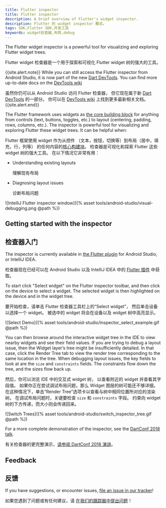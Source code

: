 ```yaml
---
title: Flutter inspector
title: Flutter inspector
description: A brief overview of Flutter's widget inspector.
description: Flutter 的 widget inspector 概览。
tags: SDK,Flutter SDK,开发工具
keywords: widget检查器,布局,debug
---
```


The Flutter widget inspector is a powerful tool for visualizing and exploring
Flutter widget trees.

Flutter widget 检查器是一个用于探索和可视化 Flutter widget 树的强大的工具。

{{site.alert.note}}
  While you can still access the Flutter inspector from Android Studio, it
  is now part of the new [Dart DevTools](https://flutter.github.io/devtools).
  You can find more up-to-date docs on the 
  [DevTools wiki](https://flutter.github.io/devtools/inspector)

  虽然你仍可以从 Android Studio 访问 Flutter 检查器，
  但它现在属于新 [Dart DevTools](https://flutter.github.io/devtools) 的一部分。
  你可以在 [DevTools wiki](https://flutter.github.io/devtools/inspector) 
  上找到更多最新相关文档。
{{site.alert.end}}

The Flutter framework uses widgets as [the core building
block](/docs/development/ui/widgets-intro) for anything from controls (text,
buttons, toggles, etc.) to layout (centering, padding, rows, columns, etc.).
The inspector is powerful tool for visualizing and exploring Flutter
these widget trees. It can be helpful when:

Flutter 框架使用 widget 作为从控件
（文本，按钮，切换等）到布局（居中，填充，行，列等）
的任何内容的[核心构建块](/docs/development/ui/widgets-intro)。
检查器是可视化和探索 Flutter 这些 widget 树的强大工具。
在以下情况它非常有用：

* Understanding existing layouts

  理解现有布局

* Diagnosing layout issues

  诊断布局问题

![IntelliJ Flutter inspector window]({% asset tools/android-studio/visual-debugging.png @path %})

## Getting started with the inspector

## 检查器入门

The inspector is currently available in [the Flutter
plugin](/docs/get-started/editor) for Android Studio, or IntelliJ IDEA.

检查器现在已经可以在 Android Studio 以及 IntelliJ IDEA 中的 [Flutter
插件](/docs/get-started/editor) 中获取。

To start click "Select widget" on the Flutter inspector toolbar, and then click
on the device to select a widget. The selected widget is then highlighted
on the device and in the widget tree.

要开始检查，请单击 Flutter 检查器工具栏上的“Select widget”，
然后单击设备以选择一个 widget。
被选中的 widget 将会在设备以及 widget 树中高亮显示。

![Select Demo]({% asset tools/android-studio/inspector_select_example.gif @path %})

You can then browse around the interactive widget tree in the IDE to view
nearby widgets and see their field values. If you are trying to debug a layout
issue, then the Widget layer’s tree might be insufficiently detailed. In that
case, click the Render Tree tab to view the render tree corresponding to the
same location in the tree. When debugging layout issues, the key fields to look
at are the `size` and `constraints` fields. The constraints flow down the tree,
and the sizes flow back up.

然后，你可以浏览 IDE 中的交互式 widget 树，
以查看附近的 widget 并查看其字段值。
如果你正在尝试调试布局问题，那么 Widget 图层的树可能还不够详细。
在这种情况下，单击“Render Tree”选项卡以查看与树中相同位置所对应的渲染树。
在调试布局问题时，关键要检查 `size` 和 `constraints` 字段。
约束向 widget 树的下方传递，而大小则会传递回来。

![Switch Trees]({% asset tools/android-studio/switch_inspector_tree.gif @path %})

For a more complete demonstration of the inspector, see the
[DartConf 2018 talk](https://www.youtube.com/watch?v=JIcmJNT9DNI).

有关检查器的更完整演示，[请参阅 DartConf 2018 演讲](https://www.youtube.com/watch?v=JIcmJNT9DNI)。

## Feedback

## 反馈

If you have suggestions, or encounter issues,
[file an issue in our tracker]({{site.github}}/flutter/flutter-intellij/issues/new?labels=inspector)!

如果您遇到了问题或有任何建议，请
[在我们的跟踪器中提出问题]({{site.github}}/flutter/flutter-intellij/issues/new?labels=inspector)！

